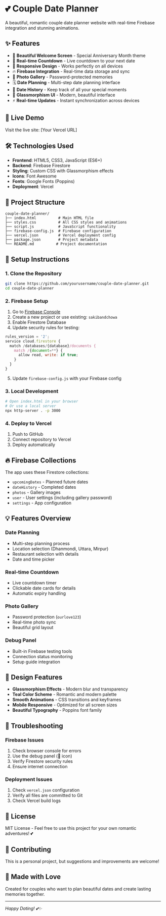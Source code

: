 # 💕 Couple Date Planner

A beautiful, romantic couple date planner website with real-time Firebase integration and stunning animations.

## ✨ Features

- 🌟 **Beautiful Welcome Screen** - Special Anniversary Month theme
- 💖 **Real-time Countdown** - Live countdown to your next date
- 📱 **Responsive Design** - Works perfectly on all devices
- 🔥 **Firebase Integration** - Real-time data storage and sync
- 📸 **Photo Gallery** - Password-protected memories
- 🗓️ **Date Planning** - Multi-step date planning interface
- 📖 **Date History** - Keep track of all your special moments
- 🎨 **Glassmorphism UI** - Modern, beautiful interface
- ⚡ **Real-time Updates** - Instant synchronization across devices

## 🚀 Live Demo

Visit the live site: [Your Vercel URL]

## 🛠️ Technologies Used

- **Frontend**: HTML5, CSS3, JavaScript (ES6+)
- **Backend**: Firebase Firestore
- **Styling**: Custom CSS with Glassmorphism effects
- **Icons**: Font Awesome
- **Fonts**: Google Fonts (Poppins)
- **Deployment**: Vercel

## 📁 Project Structure

```
couple-date-planner/
├── index.html          # Main HTML file
├── styles.css          # All CSS styles and animations
├── script.js           # JavaScript functionality
├── firebase-config.js  # Firebase configuration
├── vercel.json         # Vercel deployment config
├── package.json        # Project metadata
└── README.md          # Project documentation
```

## 🔧 Setup Instructions

### 1. Clone the Repository
```bash
git clone https://github.com/yourusername/couple-date-planner.git
cd couple-date-planner
```

### 2. Firebase Setup
1. Go to [Firebase Console](https://console.firebase.google.com/)
2. Create a new project or use existing: `sakibandchowa`
3. Enable Firestore Database
4. Update security rules for testing:
```javascript
rules_version = '2';
service cloud.firestore {
  match /databases/{database}/documents {
    match /{document=**} {
      allow read, write: if true;
    }
  }
}
```
5. Update `firebase-config.js` with your Firebase config

### 3. Local Development
```bash
# Open index.html in your browser
# Or use a local server
npx http-server . -p 3000
```

### 4. Deploy to Vercel
1. Push to GitHub
2. Connect repository to Vercel
3. Deploy automatically

## 🔥 Firebase Collections

The app uses these Firestore collections:
- `upcomingDates` - Planned future dates
- `dateHistory` - Completed dates
- `photos` - Gallery images
- `user` - User settings (including gallery password)
- `settings` - App configuration

## 💡 Features Overview

### Date Planning
- Multi-step planning process
- Location selection (Dhanmondi, Uttara, Mirpur)
- Restaurant selection with details
- Date and time picker

### Real-time Countdown
- Live countdown timer
- Clickable date cards for details
- Automatic expiry handling

### Photo Gallery
- Password protection (`ourlove123`)
- Real-time photo sync
- Beautiful grid layout

### Debug Panel
- Built-in Firebase testing tools
- Connection status monitoring
- Setup guide integration

## 🎨 Design Features

- **Glassmorphism Effects** - Modern blur and transparency
- **Teal Color Scheme** - Romantic and modern palette
- **Smooth Animations** - CSS transitions and keyframes
- **Mobile Responsive** - Optimized for all screen sizes
- **Beautiful Typography** - Poppins font family

## 🐛 Troubleshooting

### Firebase Issues
1. Check browser console for errors
2. Use the debug panel (🔧 icon)
3. Verify Firestore security rules
4. Ensure internet connection

### Deployment Issues
1. Check `vercel.json` configuration
2. Verify all files are committed to Git
3. Check Vercel build logs

## 📝 License

MIT License - Feel free to use this project for your own romantic adventures! 💕

## 🤝 Contributing

This is a personal project, but suggestions and improvements are welcome!

## 💖 Made with Love

Created for couples who want to plan beautiful dates and create lasting memories together.

---

*Happy Dating! 💕✨*
